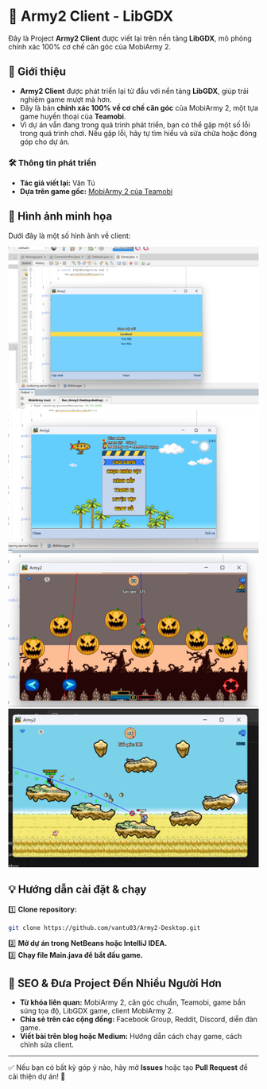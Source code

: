 # 📌 Army2 Client - LibGDX

Đây là Project **Army2 Client** được viết lại trên nền tảng **LibGDX**, mô phỏng chính xác 100% cơ chế căn góc của MobiArmy 2.

## 🔹 Giới thiệu
- **Army2 Client** được phát triển lại từ đầu với nền tảng **LibGDX**, giúp trải nghiệm game mượt mà hơn.
- Đây là bản **chính xác 100% về cơ chế căn góc** của MobiArmy 2, một tựa game huyền thoại của **Teamobi**.
- Vì dự án vẫn đang trong quá trình phát triển, bạn có thể gặp một số lỗi trong quá trình chơi. Nếu gặp lỗi, hãy tự tìm hiểu và sửa chữa hoặc đóng góp cho dự án.

### 🛠 Thông tin phát triển
- **Tác giả viết lại:** Văn Tú
- **Dựa trên game gốc:** [MobiArmy 2 của Teamobi](http://teamobi.com/home/game/MobiArmy-2-4.html)

## 📸 Hình ảnh minh họa
Dưới đây là một số hình ảnh về client:

![Ảnh 1](assets/anh1.png)
![Ảnh 2](assets/anh2.png)
![Ảnh 3](assets/anh3.png)
![Ảnh 4](assets/anh4.png)

## 💡 Hướng dẫn cài đặt & chạy
1️⃣ **Clone repository:**  
```sh
git clone https://github.com/vantu03/Army2-Desktop.git
```
2️⃣ **Mở dự án trong NetBeans hoặc IntelliJ IDEA.**  
3️⃣ **Chạy file Main.java để bắt đầu game.**  

## 📢 SEO & Đưa Project Đến Nhiều Người Hơn
- **Từ khóa liên quan:** MobiArmy 2, căn góc chuẩn, Teamobi, game bắn súng tọa độ, LibGDX game, client MobiArmy 2.
- **Chia sẻ trên các cộng đồng:** Facebook Group, Reddit, Discord, diễn đàn game.
- **Viết bài trên blog hoặc Medium:** Hướng dẫn cách chạy game, cách chỉnh sửa client.

---

✅ Nếu bạn có bất kỳ góp ý nào, hãy mở **Issues** hoặc tạo **Pull Request** để cải thiện dự án! 🚀


